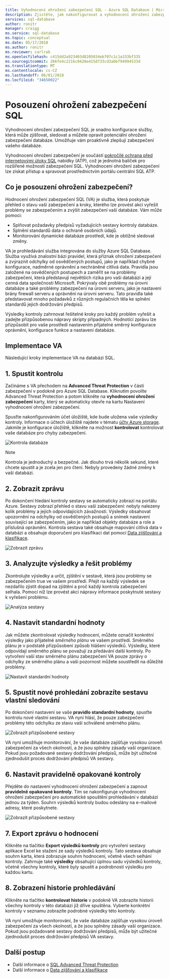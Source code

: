 ```yaml
---
title: Vyhodnocení ohrožení zabezpečení SQL - Azure SQL Database | Microsoft Docs
description: Zjistěte, jak nakonfigurovat a vyhodnocení ohrožení zabezpečení SQL na databázi SQL a interpretovat assessment sestavy.
services: sql-database
author: ronitr
manager: craigg
ms.service: sql-database
ms.topic: conceptual
ms.date: 05/17/2018
ms.author: ronitr
ms.reviewer: carlrab
ms.openlocfilehash: c415dd2a923403d8205034eb707c1c1a333bf335
ms.sourcegitcommit: 266fe4c2216c0420e415d733cd3abbf94994533d
ms.translationtype: MT
ms.contentlocale: cs-CZ
ms.lasthandoff: 06/01/2018
ms.locfileid: "34650022"
---
```

# <a name="sql-vulnerability-assessment"></a>Posouzení ohrožení zabezpečení SQL

Vyhodnocení ohrožení zabezpečení SQL je snadno konfigurace služby, která může zjišťovat, sledovat a můžete opravit potenciální ohrožení zabezpečení databáze. Umožňuje vám proaktivně zlepšují zabezpečení vašeho databáze. 

Vyhodnocení ohrožení zabezpečení je součástí [pokročilé ochrana před internetovými útoky SQL](sql-advanced-threat-protection.md) nabídky (ATP), což je jednotná balíček pro rozšířené možnosti zabezpečení SQL. Vyhodnocení ohrožení zabezpečení lze získat přístup a spravovat prostřednictvím portálu centrální SQL ATP.

## <a name="what-is-vulnerability-assessment"></a>Co je posouzení ohrožení zabezpečení?
Hodnocení ohrožení zabezpečení SQL (VA) je služba, která poskytuje přehled o stavu vaší zabezpečení a kroky, kterého lze provést akci vyřešit problémy se zabezpečením a zvýšit zabezpečení vaší databáze. Vám může pomoci:  
- Splňovat požadavky předpisů vyžadujících sestavy kontroly databáze.  
- Splnění standardů data o ochraně osobních údajů.  
- Monitorování dynamické databáze prostředí, kde je obtížné sledovat změny.  

VA je prohledávání služba integrována do služby Azure SQL Database. Služba využívá znalostní bázi pravidel, která příznak ohrožení zabezpečení a zvýraznit odchylky od osvědčených postupů, jako je například chybné konfigurace, nadměrné oprávnění a nechráněné citlivá data. Pravidla jsou založené na osvědčených postupech a zaměřit se na problémy zabezpečení, která představují největších rizika pro vaši databázi a její cenná data společnosti Microsoft. Pokrývaly obě problémy na úrovni databáze a také problémy zabezpečení na úrovni serveru, jako je nastavení brány firewall serveru a oprávnění na úrovni serveru. Tato pravidla také představovat mnoho požadavků z různých regulačních těla ke splnění standardů jejich dodržování předpisů.  

Výsledky kontroly zahrnovat řešitelné kroky pro každý problém vyřešit a zadejte přizpůsobenou nápravy skripty případných. Hodnotící zprávu lze přizpůsobit pro vaše prostředí nastavením přijatelné směrný konfigurace oprávnění, konfigurace funkce a nastavení databáze.   

## <a name="implementing-va"></a>Implementace VA  
Následující kroky implementace VA na databázi SQL.  

## <a name="1-run-a-scan"></a>1. Spustit kontrolu  
Začínáme s VA přechodem na **Advanced Threat Protection** v části zabezpečení v podokně pro Azure SQL Database. Kliknutím povolíte Advanced Threat Protection a potom klikněte na **vyhodnocení ohrožení zabezpečení** karty, který se automaticky otevře na kartu Nastavení vyhodnocení ohrožení zabezpečení. 

Spusťte nakonfigurováním účet úložiště, kde bude uložena vaše výsledky kontroly. Informace o účtech úložiště najdete v tématu [účty Azure storage](../storage/common/storage-create-storage-account.md). Jakmile je konfigurace úložiště, klikněte na možnost **kontrolovat** kontrolovat vaše databáze pro chyby zabezpečení.
  
![Kontrola databáze](./media/sql-vulnerability-assessment/pp_va_initialize.png)  
  > [!NOTE]   
  > Kontrola je jednoduchý a bezpečné. Jak dlouho trvá několik sekund, které chcete spustit a je zcela jen pro čtení. Nebyly provedeny žádné změny k vaší databázi.  

## <a name="2-view-the-report"></a>2. Zobrazit zprávu  
Po dokončení hledání kontroly sestavy se automaticky zobrazí na portálu Azure. Sestavy zobrazí přehled o stavu vaší zabezpečení: nebyly nalezeny kolik problémy a jejich odpovídajících závažnosti. Výsledky obsahovat upozornění na odchylky od osvědčených postupů a snímek nastavení související se zabezpečením, jako je například objekty databáze a role a příslušná oprávnění. Kontrola sestava také obsahuje mapování citlivá data v databázi a obsahuje doporučení pro klasifikaci dat pomocí [Data zjišťování a klasifikace](sql-database-data-discovery-and-classification.md). 
 
![Zobrazit zprávu](./media/sql-vulnerability-assessment/pp_main_getstarted.png)  

## <a name="3-analyze-the-results-and-resolve-issues"></a>3. Analyzujte výsledky a řešit problémy  
Zkontrolujte výsledky a určit, zjištění v sestavě, která jsou problémy se zabezpečením true ve vašem prostředí. Přejít na každý výsledek se nezdařilo zjistit dopad na zjištění a proč každý kontrola zabezpečení selhala. Pomocí níž lze provést akci nápravy informace poskytnuté sestavy k vyřešení problému.  

![Analýza sestavy](./media/sql-vulnerability-assessment/pp_fail_rule_show_remediation.png)    

## <a name="4-set-your-baseline"></a>4. Nastavit standardní hodnoty  
Jak můžete zkontrolovat výsledky hodnocení, můžete označit konkrétní výsledky jako přijatelné *směrného plánu* ve vašem prostředí. Směrného plánu je v podstatě přizpůsobení způsob hlášení výsledků. Výsledky, které odpovídají směrného plánu se považují za předávání další kontroly. Po vytvoření vaší stav směrného plánu zabezpečení VA pouze zprávy o odchylky ze směrného plánu a vaši pozornost můžete soustředit na důležité problémy.  

![Nastavit standardní hodnoty](./media/sql-vulnerability-assessment/pp_fail_rule_show_baseline.png)  

## <a name="5-run-a-new-scan-to-see-your-customized-tracking-report"></a>5. Spustit nové prohledání zobrazíte sestavu vlastní sledování  
Po dokončení nastavení se vaše **pravidlo standardní hodnoty**, spusťte kontrolu nové vlastní sestavu. VA nyní hlásí, že pouze zabezpečení problémy této odchylku ze stavu vaší schválené směrného plánu. 
 
![Zobrazit přizpůsobené sestavy](./media/sql-vulnerability-assessment/pp_pass_main_with_baselines.png)  

VA nyní umožňuje monitorování, že vaše databáze zajišťuje vysokou úroveň zabezpečení za všech okolností, a že jsou splněny zásady vaší organizace. Pokud jsou požadované sestavy dodržování předpisů, může být užitečné zjednodušit proces dodržování předpisů VA sestavy.  

## <a name="6-set-up-periodic-recurring-scans"></a>6. Nastavit pravidelně opakované kontroly
Přejděte do nastavení vyhodnocení ohrožení zabezpečení a zapnout **pravidelně opakované kontroly**. Tím se nakonfiguruje vyhodnocení ohrožení zabezpečení pro automatické spouštění prohledávání v databázi jednou za týden. Souhrn výsledků kontroly budou odeslány na e-mailové adresy, které poskytnete.

![Zobrazit přizpůsobené sestavy](./media/sql-vulnerability-assessment/pp_recurring_scans.png)

## <a name="7---export-an-assessment-report"></a>7.   Export zprávu o hodnocení
Klikněte na tlačítko **Export výsledků kontroly** pro vytvoření sestavy aplikace Excel ke stažení ze sady výsledků kontroly. Tato sestava obsahuje souhrn karta, která zobrazuje souhrn hodnocení, včetně všech selhání kontroly. Zahrnuje také **výsledky** obsahující úplnou sadu výsledků kontroly, včetně všechny kontroly, které byly spustit a podrobnosti výsledku pro každou kartu. 

## <a name="8---view-scan-history"></a>8.   Zobrazení historie prohledávání
Klikněte na tlačítko **kontrolovat historie** v podokně VA zobrazíte historii všechny kontroly v této databázi již dříve spuštěna. Vyberte konkrétní kontroly v seznamu zobrazíte podrobné výsledky této kontroly.

VA nyní umožňuje monitorování, že vaše databáze zajišťuje vysokou úroveň zabezpečení za všech okolností, a že jsou splněny zásady vaší organizace. Pokud jsou požadované sestavy dodržování předpisů, může být užitečné zjednodušit proces dodržování předpisů VA sestavy.

## <a name="next-steps"></a>Další postup  

- Další informace o [SQL Advanced Threat Protection](sql-advanced-threat-protection.md)
- Další informace o [Data zjišťování a klasifikace](sql-database-data-discovery-and-classification.md)
